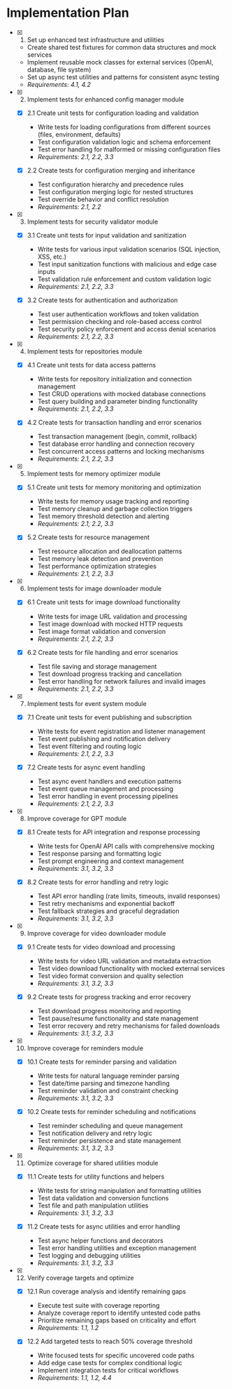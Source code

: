 # Implementation Plan

- [x] 1. Set up enhanced test infrastructure and utilities
  - Create shared test fixtures for common data structures and mock services
  - Implement reusable mock classes for external services (OpenAI, database, file system)
  - Set up async test utilities and patterns for consistent async testing
  - _Requirements: 4.1, 4.2_

- [x] 2. Implement tests for enhanced config manager module
  - [x] 2.1 Create unit tests for configuration loading and validation
    - Write tests for loading configurations from different sources (files, environment, defaults)
    - Test configuration validation logic and schema enforcement
    - Test error handling for malformed or missing configuration files
    - _Requirements: 2.1, 2.2, 3.3_

  - [x] 2.2 Create tests for configuration merging and inheritance
    - Test configuration hierarchy and precedence rules
    - Test configuration merging logic for nested structures
    - Test override behavior and conflict resolution
    - _Requirements: 2.1, 2.2_

- [x] 3. Implement tests for security validator module
  - [x] 3.1 Create unit tests for input validation and sanitization
    - Write tests for various input validation scenarios (SQL injection, XSS, etc.)
    - Test input sanitization functions with malicious and edge case inputs
    - Test validation rule enforcement and custom validation logic
    - _Requirements: 2.1, 2.2, 3.3_

  - [x] 3.2 Create tests for authentication and authorization
    - Test user authentication workflows and token validation
    - Test permission checking and role-based access control 
    - Test security policy enforcement and access denial scenarios
    - _Requirements: 2.1, 2.2, 3.3_

- [x] 4. Implement tests for repositories module
  - [x] 4.1 Create unit tests for data access patterns
    - Write tests for repository initialization and connection management
    - Test CRUD operations with mocked database connections
    - Test query building and parameter binding functionality
    - _Requirements: 2.1, 2.2, 3.3_

  - [x] 4.2 Create tests for transaction handling and error scenarios
    - Test transaction management (begin, commit, rollback)
    - Test database error handling and connection recovery
    - Test concurrent access patterns and locking mechanisms
    - _Requirements: 2.1, 2.2, 3.3_

- [x] 5. Implement tests for memory optimizer module
  - [x] 5.1 Create unit tests for memory monitoring and optimization
    - Write tests for memory usage tracking and reporting
    - Test memory cleanup and garbage collection triggers
    - Test memory threshold detection and alerting
    - _Requirements: 2.1, 2.2, 3.3_

  - [x] 5.2 Create tests for resource management
    - Test resource allocation and deallocation patterns
    - Test memory leak detection and prevention
    - Test performance optimization strategies
    - _Requirements: 2.1, 2.2, 3.3_

- [x] 6. Implement tests for image downloader module
  - [x] 6.1 Create unit tests for image download functionality
    - Write tests for image URL validation and processing
    - Test image download with mocked HTTP requests
    - Test image format validation and conversion
    - _Requirements: 2.1, 2.2, 3.3_

  - [x] 6.2 Create tests for file handling and error scenarios
    - Test file saving and storage management
    - Test download progress tracking and cancellation
    - Test error handling for network failures and invalid images
    - _Requirements: 2.1, 2.2, 3.3_

- [x] 7. Implement tests for event system module
  - [x] 7.1 Create unit tests for event publishing and subscription
    - Write tests for event registration and listener management
    - Test event publishing and notification delivery
    - Test event filtering and routing logic
    - _Requirements: 2.1, 2.2, 3.3_

  - [x] 7.2 Create tests for async event handling
    - Test async event handlers and execution patterns
    - Test event queue management and processing
    - Test error handling in event processing pipelines
    - _Requirements: 2.1, 2.2, 3.3_

- [x] 8. Improve coverage for GPT module
  - [x] 8.1 Create tests for API integration and response processing
    - Write tests for OpenAI API calls with comprehensive mocking
    - Test response parsing and formatting logic
    - Test prompt engineering and context management
    - _Requirements: 3.1, 3.2, 3.3_

  - [x] 8.2 Create tests for error handling and retry logic
    - Test API error handling (rate limits, timeouts, invalid responses)
    - Test retry mechanisms and exponential backoff
    - Test fallback strategies and graceful degradation
    - _Requirements: 3.1, 3.2, 3.3_

- [x] 9. Improve coverage for video downloader module
  - [x] 9.1 Create tests for video download and processing
    - Write tests for video URL validation and metadata extraction
    - Test video download functionality with mocked external services
    - Test video format conversion and quality selection
    - _Requirements: 3.1, 3.2, 3.3_

  - [x] 9.2 Create tests for progress tracking and error recovery
    - Test download progress monitoring and reporting
    - Test pause/resume functionality and state management
    - Test error recovery and retry mechanisms for failed downloads
    - _Requirements: 3.1, 3.2, 3.3_

- [x] 10. Improve coverage for reminders module
  - [x] 10.1 Create tests for reminder parsing and validation
    - Write tests for natural language reminder parsing
    - Test date/time parsing and timezone handling
    - Test reminder validation and constraint checking
    - _Requirements: 3.1, 3.2, 3.3_

  - [x] 10.2 Create tests for reminder scheduling and notifications
    - Test reminder scheduling and queue management
    - Test notification delivery and retry logic
    - Test reminder persistence and state management
    - _Requirements: 3.1, 3.2, 3.3_

- [x] 11. Optimize coverage for shared utilities module
  - [x] 11.1 Create tests for utility functions and helpers
    - Write tests for string manipulation and formatting utilities
    - Test data validation and conversion functions
    - Test file and path manipulation utilities
    - _Requirements: 3.1, 3.2, 3.3_

  - [x] 11.2 Create tests for async utilities and error handling
    - Test async helper functions and decorators
    - Test error handling utilities and exception management
    - Test logging and debugging utilities
    - _Requirements: 3.1, 3.2, 3.3_

- [x] 12. Verify coverage targets and optimize
  - [x] 12.1 Run coverage analysis and identify remaining gaps
    - Execute test suite with coverage reporting
    - Analyze coverage report to identify untested code paths
    - Prioritize remaining gaps based on criticality and effort
    - _Requirements: 1.1, 1.2_

  - [x] 12.2 Add targeted tests to reach 50% coverage threshold
    - Write focused tests for specific uncovered code paths
    - Add edge case tests for complex conditional logic
    - Implement integration tests for critical workflows
    - _Requirements: 1.1, 1.2, 4.4_